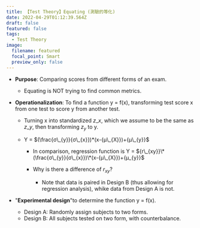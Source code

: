 ```yaml
---
title: 【Test Theory】Equating (測驗的等化)
date: 2022-04-29T01:12:39.564Z
draft: false
featured: false
tags:
  - Test Theory
image:
  filename: featured
  focal_point: Smart
  preview_only: false
---
```

* **Purpose**: Comparing scores from different forms of an exam.

  * Equating is NOT trying to find common metrics.
* **Operationalization**: To find a function y = f(x), transforming test score x from one test to score y from another test.

  * Turning x into standardized $z\_{x}$, which we assume to be the same as $z\_{y}$, then transforming $z_{y}$ to y.
  * Y = $(\frac{σ\_{y}}{σ\_{x}})*(x-{μ\_{X}})+{μ\_{y}}$

    * In comparison, regression function is Y = ${r\_{xy}}\*(\frac{σ\_{y}}{σ\_{x}})\*(x-{μ\_{X}})+{μ_{y}}$
    * Why is there a difference of ${r_{xy}}$?

      * Note that data is paired in Design B (thus allowing for regression analysis), whike data from Design A is not.
* "**Experimental design**"to determine the function y = f(x).

  * Design A: Randomly assign subjects to two forms.
  * Design B: All subjects tested on two form, with counterbalance.